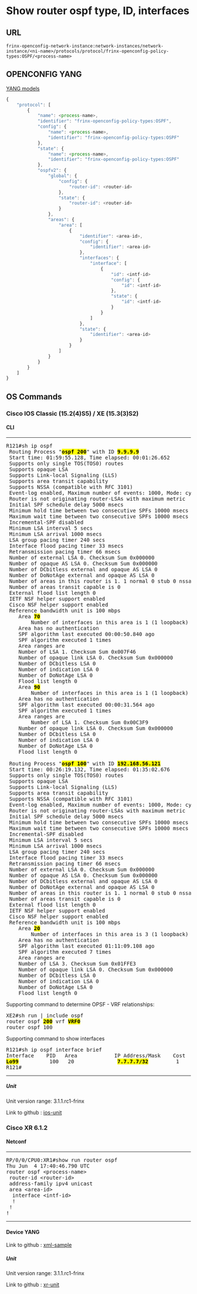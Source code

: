 # Show router ospf type, ID, interfaces

## URL

```
frinx-openconfig-network-instance:network-instances/network-instance/<ni-name>/protocols/protocol/frinx-openconfig-policy-types:OSPF/<process-name>
```

## OPENCONFIG YANG

[YANG models](https://github.com/FRINXio/openconfig/tree/master/ospf/src/main/yang)

```javascript
{
    "protocol": [
        {
            "name": <process-name>,
            "identifier": "frinx-openconfig-policy-types:OSPF",
            "config": {
                "name": <process-name>,
                "identifier": "frinx-openconfig-policy-types:OSPF"
            },
            "state": {
                "name": <process-name>,
                "identifier": "frinx-openconfig-policy-types:OSPF"
            },
            "ospfv2": {
                "global": {
                    "config": {
                        "router-id": <router-id>
                    },
                    "state": {
                        "router-id": <router-id>
                    }
                },
                "areas": {
                    "area": [
                        {
                            "identifier": <area-id>,
                            "config": {
                                "identifier": <area-id>
                            },
                            "interfaces": {
                                "interface": [
                                    {
                                        "id": <intf-id>
                                        "config": {
                                            "id": <intf-id>
                                        },
                                        "state": {
                                            "id": <intf-id>
                                        }
                                    }
                                ]
                            },
                            "state": {
                                "identifier": <area-id>
                            }
                        }
                    ]
                }
            }
        }
    ]
}
```


## OS Commands

### Cisco IOS Classic (15.2(4)S5) / XE (15.3(3)S2)

#### CLI

---
<pre>
R121#sh ip ospf
 Routing Process "<b><mark>ospf 200</b></mark>" with ID <b><mark>9.9.9.9</b></mark>
 Start time: 01:59:55.128, Time elapsed: 00:01:26.652
 Supports only single TOS(TOS0) routes
 Supports opaque LSA
 Supports Link-local Signaling (LLS)
 Supports area transit capability
 Supports NSSA (compatible with RFC 3101)
 Event-log enabled, Maximum number of events: 1000, Mode: cyclic
 Router is not originating router-LSAs with maximum metric
 Initial SPF schedule delay 5000 msecs
 Minimum hold time between two consecutive SPFs 10000 msecs
 Maximum wait time between two consecutive SPFs 10000 msecs
 Incremental-SPF disabled
 Minimum LSA interval 5 secs
 Minimum LSA arrival 1000 msecs
 LSA group pacing timer 240 secs
 Interface flood pacing timer 33 msecs
 Retransmission pacing timer 66 msecs
 Number of external LSA 0. Checksum Sum 0x000000
 Number of opaque AS LSA 0. Checksum Sum 0x000000
 Number of DCbitless external and opaque AS LSA 0
 Number of DoNotAge external and opaque AS LSA 0
 Number of areas in this router is 1. 1 normal 0 stub 0 nssa
 Number of areas transit capable is 0
 External flood list length 0
 IETF NSF helper support enabled
 Cisco NSF helper support enabled
 Reference bandwidth unit is 100 mbps
    Area <b><mark>70</b></mark>
        Number of interfaces in this area is 1 (1 loopback)
	Area has no authentication
	SPF algorithm last executed 00:00:50.840 ago
	SPF algorithm executed 1 times
	Area ranges are
	Number of LSA 1. Checksum Sum 0x007F46
	Number of opaque link LSA 0. Checksum Sum 0x000000
	Number of DCbitless LSA 0
	Number of indication LSA 0
	Number of DoNotAge LSA 0
	Flood list length 0
    Area <b><mark>90</b></mark>
        Number of interfaces in this area is 1 (1 loopback)
	Area has no authentication
	SPF algorithm last executed 00:00:31.564 ago
	SPF algorithm executed 1 times
	Area ranges are
        Number of LSA 1. Checksum Sum 0x00C3F9
	Number of opaque link LSA 0. Checksum Sum 0x000000
	Number of DCbitless LSA 0
	Number of indication LSA 0
	Number of DoNotAge LSA 0
	Flood list length 0

 Routing Process "<b><mark>ospf 100</b></mark>" with ID <b><mark>192.168.56.121</b></mark>
 Start time: 00:26:19.132, Time elapsed: 01:35:02.676
 Supports only single TOS(TOS0) routes
 Supports opaque LSA
 Supports Link-local Signaling (LLS)
 Supports area transit capability
 Supports NSSA (compatible with RFC 3101)
 Event-log enabled, Maximum number of events: 1000, Mode: cyclic
 Router is not originating router-LSAs with maximum metric
 Initial SPF schedule delay 5000 msecs
 Minimum hold time between two consecutive SPFs 10000 msecs
 Maximum wait time between two consecutive SPFs 10000 msecs
 Incremental-SPF disabled
 Minimum LSA interval 5 secs
 Minimum LSA arrival 1000 msecs
 LSA group pacing timer 240 secs
 Interface flood pacing timer 33 msecs
 Retransmission pacing timer 66 msecs
 Number of external LSA 0. Checksum Sum 0x000000
 Number of opaque AS LSA 0. Checksum Sum 0x000000
 Number of DCbitless external and opaque AS LSA 0
 Number of DoNotAge external and opaque AS LSA 0
 Number of areas in this router is 1. 1 normal 0 stub 0 nssa
 Number of areas transit capable is 0
 External flood list length 0
 IETF NSF helper support enabled
 Cisco NSF helper support enabled
 Reference bandwidth unit is 100 mbps
    Area <b><mark>20</b></mark>
        Number of interfaces in this area is 3 (1 loopback)
	Area has no authentication
	SPF algorithm last executed 01:11:09.108 ago
	SPF algorithm executed 7 times
	Area ranges are
	Number of LSA 3. Checksum Sum 0x01FFE3
	Number of opaque link LSA 0. Checksum Sum 0x000000
	Number of DCbitless LSA 0
	Number of indication LSA 0
	Number of DoNotAge LSA 0
	Flood list length 0
</pre>

Supporting command to determine OPSF - VRF relationships:
<pre>
XE2#sh run | include ospf
router ospf <b><mark>200</b></mark> vrf <b><mark>VRF0</b></mark>
router ospf 100
</pre>

Supporting command to show interfaces
<pre>
R121#sh ip ospf interface brief
Interface    PID   Area            IP Address/Mask    Cost  State Nbrs F/C
<b><mark>Lo99</b></mark>          100   20              <b><mark>7.7.7.7/32</b></mark>         1     LOOP  0/0
R121#
</pre>
---

##### Unit

Unit version range: 3.1.1.rc1-frinx

Link to github : [ios-unit](https://github.com/FRINXio/cli-units/tree/master/ios/ospf)

### Cisco XR 6.1.2

#### Netconf

---
<pre>
RP/0/0/CPU0:XR1#show run router ospf
Thu Jun  4 17:40:46.790 UTC
router ospf &lt;process-name&gt;
 router-id &lt;router-id&gt;
 address-family ipv4 unicast
 area &lt;area-id&gt;
  interface &lt;intf-id&gt;
  !
 !
!
</pre>
---

#### Device YANG
Link to github : [xml-sample]()

##### Unit

Unit version range: 3.1.1.rc1-frinx

Link to github : [xr-unit](https://github.com/FRINXio/unitopo-units/tree/master/xr-6-ospf-unit)
